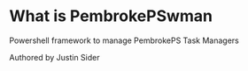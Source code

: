 # What is PembrokePSwman

Powershell framework to manage PembrokePS Task Managers

Authored by Justin Sider
